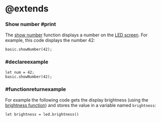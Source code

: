 # @extends

### Show number #print

The [show number](/reference/basic/show-number) function displays a number on the [LED screen](/device/screen). 
For example, this code displays the number 42:

```block
basic.showNumber(42);
```

### #declareexample

```block
let num = 42;
basic.showNumber(42);
```

### #functionreturnexample

For example the following code gets the display brightness 
(using the [brightness function](/reference/led/brightness)) and stores the value in a variable named `brightness`:

```block
let brightness = led.brightness()
```
